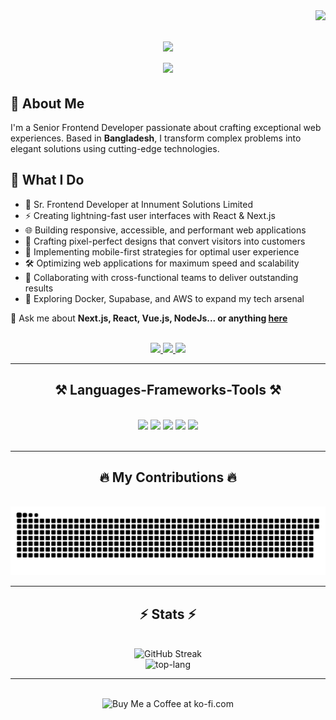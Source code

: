 <img align="right" src="https://visitor-badge.laobi.icu/badge?page_id=md-sohrab-hossain.md-sohrab-hossain&left_color=red&right_color=green" />



<h1 align="center">
    <img src="https://readme-typing-svg.herokuapp.com/?font=Righteous&size=35&color=f75c7e&center=true&vCenter=true&width=500&height=70&duration=4000&lines=Hi+There!+👋;+I'm+Sohrab!;" />
    <br/>
    <img src="https://readme-typing-svg.demolab.com/?lines=Frontend+software+engineer;6%2B+years+of+experience;Always+learning+new+things&font=Fira%20Code&center=true&width=440&height=45&color=f75c7e&vCenter=true&pause=1000&size=22" />
</h1>

<div>
 <h2> 🚀 About Me</h2>
<p>I'm a Senior Frontend Developer passionate about crafting exceptional web experiences. Based in <strong>Bangladesh</strong>, I transform complex problems into elegant solutions using cutting-edge technologies.</p>
</div>

<div>
<h2>💫 What I Do</h2>
  <ul>
    <li>🏢 Sr. Frontend Developer at Innument Solutions Limited</li>
    <li>⚡ Creating lightning-fast user interfaces with React & Next.js</li>
    <li>🌐 Building responsive, accessible, and performant web applications</li>
    <li>🎨 Crafting pixel-perfect designs that convert visitors into customers</li>
    <li>📱 Implementing mobile-first strategies for optimal user experience</li>
    <li>🛠️ Optimizing web applications for maximum speed and scalability</li>
    <li>👥 Collaborating with cross-functional teams to deliver outstanding results</li>
    <li>🌱 Exploring Docker, Supabase, and AWS to expand my tech arsenal</li>
  </ul>

💬 Ask me about **Next.js, React, Vue.js, NodeJs... or anything [here](https://github.com/md-sohrab-hossain/md-sohrab-hossain/issues)**
 </div>

 <br/>
 
<div align="center"> 
  <a href="mailto:md.soharubhossen@gmail.com">
    <img src="https://img.shields.io/badge/Gmail-333333?style=for-the-badge&logo=gmail&logoColor=red" />
  </a>
  <a href="https://www.linkedin.com/in/md-soharub-hossen" target="_blank">
    <img src="https://img.shields.io/badge/LinkedIn-0077B5?style=for-the-badge&logo=linkedin&logoColor=white" target="_blank" />
  </a>
  <a href="https://sohrab-portfolio.vercel.app/" target="_blank">
     <img src="https://img.shields.io/badge/Portfolio-FF5722?style=for-the-badge&logo=todoist&logoColor=white" target="_blank" /> <!-- sqlite, safari, google-chrome are other good icon options -->
  </a>
</div>

 <hr/>
 
<h2 align="center">⚒️ Languages-Frameworks-Tools ⚒️</h2>
<br/>
<div align="center">
  <!-- Frontend Frameworks/Libraries -->
<img src="https://skillicons.dev/icons?i=react,nextjs,redux,vue" />

<!-- Styling & UI -->
<img src="https://skillicons.dev/icons?i=html,sass,tailwind,bootstrap,mui" />

<!-- Backend & Database -->
<img src="https://skillicons.dev/icons?i=nodejs,express,graphql,mongodb,mysql,firebase" />

<!-- DevOps & Tools -->
<img src="https://skillicons.dev/icons?i=docker,aws,git,github,githubactions,jest" />

<!-- Development Environment -->
<img src="https://skillicons.dev/icons?i=vscode,figma,windows,linux" />
</div>

<br/>
<hr/>

<div align="center">
  <h2>🔥 My Contributions 🔥 </h2>
  <br>
  <img alt="snake eating my contributions" src="https://raw.githubusercontent.com/md-sohrab-hossain/md-sohrab-hossain/output/github-contribution-grid-snake.svg" />
</div>

<hr/>

<h2 align="center">⚡ Stats ⚡</h2>
<br>
<div align=center>
    <img src="https://github-readme-streak-stats-tau-seven.vercel.app?user=md-sohrab-hossain&theme=onedark&border_radius=10" alt="GitHub Streak" /> <br/>
    <img src="https://github-readme-stats.vercel.app/api/top-langs/?username=md-sohrab-hossain&layout=compact&theme=onedark&border_radius=10" alt="top-lang"/>
</div>

<hr/>

<br/>

<div align="center">
<img height='64' style='border:0px;height:64px;' src='https://storage.ko-fi.com/cdn/kofi1.png?v=3' border='0' alt='Buy Me a Coffee at ko-fi.com' />
</div>

<br/>
